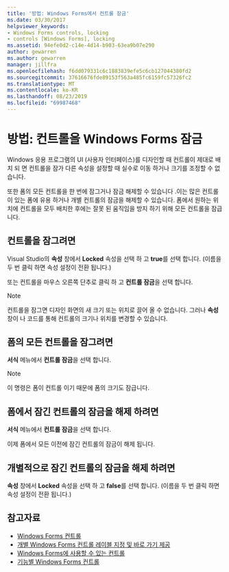 ```yaml
---
title: '방법: Windows Forms에서 컨트롤 잠금'
ms.date: 03/30/2017
helpviewer_keywords:
- Windows Forms controls, locking
- controls [Windows Forms], locking
ms.assetid: 94efe0d2-c14e-4d14-b903-63ea9b07e290
author: gewarren
ms.author: gewarren
manager: jillfra
ms.openlocfilehash: f6dd079331c6c1883839efe5c6cb127044380fd2
ms.sourcegitcommit: 37616676fde89153f563a485fc6159fc57326fc2
ms.translationtype: MT
ms.contentlocale: ko-KR
ms.lasthandoff: 08/23/2019
ms.locfileid: "69987468"
---
```

# <a name="how-to-lock-controls-to-windows-forms"></a>방법: 컨트롤을 Windows Forms 잠금

Windows 응용 프로그램의 UI (사용자 인터페이스)를 디자인할 때 컨트롤이 제대로 배치 되 면 컨트롤을 잠가 다른 속성을 설정할 때 실수로 이동 하거나 크기를 조정할 수 없습니다.

또한 폼의 모든 컨트롤을 한 번에 잠그거나 잠금 해제할 수 있습니다 .이는 많은 컨트롤이 있는 폼에 유용 하거나 개별 컨트롤의 잠금을 해제할 수 있습니다. 폼에서 원하는 위치에 컨트롤을 모두 배치한 후에는 잘못 된 움직임을 방지 하기 위해 모든 컨트롤을 잠급니다.

## <a name="to-lock-a-control"></a>컨트롤을 잠그려면

Visual Studio의 **속성** 창에서 **Locked** 속성을 선택 하 고 **true**를 선택 합니다. (이름을 두 번 클릭 하면 속성 설정이 전환 됩니다.)

또는 컨트롤을 마우스 오른쪽 단추로 클릭 하 고 **컨트롤 잠금**을 선택 합니다.

> [!NOTE]
> 컨트롤을 잠그면 디자인 화면의 새 크기 또는 위치로 끌어 올 수 없습니다. 그러나 **속성** 창이 나 코드를 통해 컨트롤의 크기나 위치를 변경할 수 있습니다.

## <a name="to-lock-all-the-controls-on-a-form"></a>폼의 모든 컨트롤을 잠그려면

**서식** 메뉴에서 **컨트롤 잠금**을 선택 합니다.

> [!NOTE]
> 이 명령은 폼이 컨트롤 이기 때문에 폼의 크기도 잠급니다.

## <a name="to-unlock-all-locked-controls-on-a-form"></a>폼에서 잠긴 컨트롤의 잠금을 해제 하려면

**서식** 메뉴에서 **컨트롤 잠금**을 선택 합니다.

이제 폼에서 모든 이전에 잠긴 컨트롤의 잠금이 해제 됩니다.

## <a name="to-unlock-locked-controls-individually"></a>개별적으로 잠긴 컨트롤의 잠금을 해제 하려면

**속성** 창에서 **Locked** 속성을 선택 하 고 **false**를 선택 합니다. (이름을 두 번 클릭 하면 속성 설정이 전환 됩니다.)

## <a name="see-also"></a>참고자료

- [Windows Forms 컨트롤](index.md)
- [개별 Windows Forms 컨트롤 레이블 지정 및 바로 가기 제공](labeling-individual-windows-forms-controls-and-providing-shortcuts-to-them.md)
- [Windows Forms에 사용할 수 있는 컨트롤](controls-to-use-on-windows-forms.md)
- [기능별 Windows Forms 컨트롤](windows-forms-controls-by-function.md)
